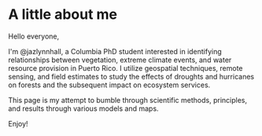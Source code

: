 # A little about me
  
Hello everyone,  
  
I'm @jazlynnhall, a Columbia PhD student interested in identifying relationships between vegetation, extreme climate events, and water resource provision in Puerto Rico. I utilize geospatial techniques, remote sensing, and field estimates to study the effects of droughts and hurricanes on forests and the subsequent impact on ecosystem services.  
  
This page is my attempt to bumble through scientific methods, principles, and results through various models and maps.  
 
Enjoy! 
